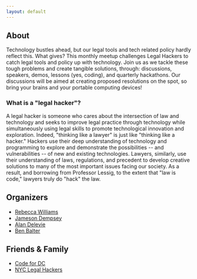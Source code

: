 ```yaml
---
layout: default
---
```


## About 
Technology bustles ahead, but our legal tools and tech related policy hardly reflect this. What gives? This monthly meetup challenges Legal Hackers to catch legal tools and policy up with technology. Join us as we tackle these tough problems and create tangible solutions, through: discussions, speakers, demos, lessons (yes, coding), and quarterly hackathons. Our discussions will be aimed at creating proposed resolutions on the spot, so bring your brains and your portable computing devices!

### What is a "legal hacker"?

A legal hacker is someone who cares about the intersection of law and technology and seeks to improve legal practice through technology while simultaneously using legal skills to promote technological innovation and exploration. Indeed, "thinking like a lawyer" is just like "thinking like a hacker." Hackers use their deep understanding of technology and programming to explore and demonstrate the possibilities -- and vulnerabilities -- of new and existing technologies. Lawyers, similarly, use their understanding of laws, regulations, and precedent to develop creative solutions to many of the most important issues facing our society. As a result, and borrowing from Professor Lessig, to the extent that "law is code," lawyers truly do "hack" the law.  

## Organizers

* [Rebecca Williams](https://github.com/rebeccawilliams)
* [Jameson Dempsey](https://github.com/jamesondempsey)
* [Alan Delevie](https://github.com/adelevie)
* [Ben Balter](https://github.com/benbalter)

## Friends & Family 

* [Code for DC](http://www.codefordc.org)
* [NYC Legal Hackers](http://www.legalhackers.org)
